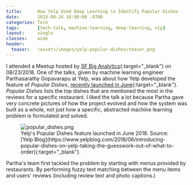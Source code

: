 ```yaml
---
title:      How Yelp Used Deep Learning to Identify Popular Dishes
date:       2018-08-24 18:00:00 -0700
categories: Tech
tags:       [tech-talk, machine-learning, deep-learning, nlp]
layout:     single
classes:    wide
header:
  teaser:   /assets/images/yelp-popular-dishes/teaser.png
---
```


I attended a Meetup hosted by [SF Big Analytics](https://www.meetup.com/SF-Big-Analytics/){:target="_blank"} on 08/23/2018. One of the talks, given by machine learning engineer Parthasarathy Gopavarapu at Yelp, was about how Yelp developed the feature of *Popular Dishes*, [recently launched in June](https://www.yelpblog.com/2018/06/introducing-popular-dishes-on-yelp-taking-the-guesswork-out-of-what-to-order){:target="_blank"}. *Popular Dishes* lists the top dishes that are mentioned the most in the reviews for a specific restaurant. I liked the talk a lot because Partha gave very concrete pictures of how the project evolved and how the system was built as a whole, not just how a specific, abstracted machine learning problem is formulated and solved.

<figure>
  <img src="{{site.url}}/assets/images/yelp-popular-dishes/popular_dishes.png" alt="popular_dishes.png"/>
  <figcaption>Yelp's Popular Dishes feature launched in June 2018. Source: [Yelp Blog](https://www.yelpblog.com/2018/06/introducing-popular-dishes-on-yelp-taking-the-guesswork-out-of-what-to-order){:target="_blank"}.</figcaption>
</figure>

Partha's team first tackled the problem by starting with menus provided by restaurants. By performing fuzzy text matching between the menu items and users' reviews (including review text and photo captions.)



